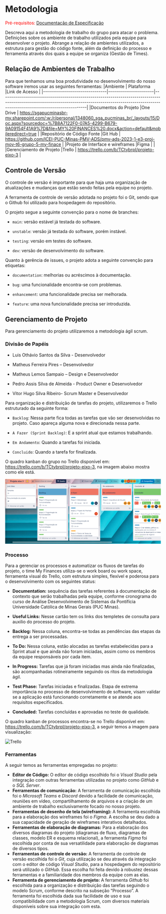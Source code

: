 
# Metodologia

<span style="color:red">Pré-requisitos: <a href="2-Especificação do Projeto.md"> Documentação de Especificação</a></span>

Descreva aqui a metodologia de trabalho do grupo para atacar o problema. Definições sobre os ambiente de trabalho utilizados pela  equipe para desenvolver o projeto. Abrange a relação de ambientes utilizados, a estrutura para gestão do código fonte, além da definição do processo e ferramenta através dos quais a equipe se organiza (Gestão de Times).

## Relação de Ambientes de Trabalho

Para que tenhamos uma boa produtividade no desenvolvimento do nosso software iremos usar as seguintes ferramentas:
|Ambiente                        | Plataforma            |Link de Acesso                                           |
|--------------------------------|-----------------------|-------------------------------------------------------------------------------------------------------------------------------------------------------------------------------------------------------|
|Documentos do Projeto           |One Drive              | https://sgapucminasbr-my.sharepoint.com/:w:/r/personal/1348060_sga_pucminas_br/_layouts/15/Doc.aspx?sourcedoc=%7B8A7122F0-07A5-4299-B679-9A09154F41A9%7D&file=MY%20FINANCES%20.docx&action=default&mobileredirect=true |
|Repositório de Código Fonte      |Git Hub                | https://github.com/ICEI-PUC-Minas-PMV-ADS/pmv-ads-2023-1-e3-proj-mov-t6-grupo-5-my-finace |
|Projeto de Interface e wireframes |Figma                  | |
|Gerenciamento de Projeto          |Trello             | https://trello.com/b/TCtybrpI/projeto-eixo-3  |

## Controle de Versão
O controle de versão é importante para que haja uma organização de atualizações e mudanças que estão sendo feitas pela equipe no projeto. 

A ferramenta de controle de versão adotada no projeto foi o Git, sendo que o Github foi utilizado para hospedagem do repositório. 

O projeto segue a seguinte convenção para o nome de branches: 

- `main`: versão estável já testada do software. 

- `unstable`: versão já testada do software, porém instável. 

- `testing`: versão em testes do software. 

- `dev`: versão de desenvolvimento do software. 

Quanto à gerência de issues, o projeto adota a seguinte convenção para etiquetas: 

- `documentation`: melhorias ou acréscimos à documentação. 

- `bug`: uma funcionalidade encontra-se com problemas. 

- `enhancement`: uma funcionalidade precisa ser melhorada. 

- `feature`: uma nova funcionalidade precisa ser introduzida. 

## Gerenciamento de Projeto

Para gerenciamento do projeto utilizaremos a metodologia ágil scrum. 

### Divisão de Papéis

- Luis Othávio Santos da Silva - Desenvolvedor

- Matheus Ferreira Pires – Desenvolvedor  

- Matheus Lemos Sampaio – Design e Desenvolvedor 

- Pedro Assis Silva de Almeida - Product Owner e Desenvolvedor 

- Vitor Hugo Silva Ribeiro- Scrum Master e Desenvolvedor  

Para organização e distribuição de tarefas do projeto, utilizaremos o Trello estruturado da seguinte forma: 

- `Backlog`: Nessa parte fica todas as tarefas que vão ser desenvolvidas no projeto. Caso apareça alguma nova e direcionada nessa parte. 

- `A Fazer (Sprint Backlog)`: E a sprint atual que estamos trabalhando. 

- `Em Andamento`: Quando a tarefas foi iniciada. 

- `Concluido`: Quando a tarefa for finalizada.

O quadro kanban do grupo no Trello disponível em: https://trello.com/b/TCtybrpI/projeto-eixo-3, na imagem abaixo mostra como ele está.

![Trello](img/TrelloConfig.png)


### Processo

Para a gerenciar os processos e automatizar os fluxos de tarefas do projeto, o time My Finances utiliza-se o work board ou work space, ferramenta visual do Trello, com estrutura simples, flexível e poderosa para o desenvolvimento com os seguintes status:

- **Documentation:** sequência das tarefas referentes à documentação de contexto que serão trabalhadas pela equipe, conforme cronograma do curso de Análise Desenvolvimento de Sistemas da Pontifícia Universidade Católica de Minas Gerais (PUC Minas).

- **Useful Links:** Nesse cartão tem os links dos templetes de consulta para auxilio do processo do projeto.

- **Backlog:** Nessa coluna, encontra-se todas as pendências das etapas da entrega a ser processadas. 

- **To Do:** Nessa coluna, estão alocadas as tarefas estabelecidas para a Sprint atual e que ainda não foram iniciadas, assim como os membros da equipe responsáveis por cada item.

- **In Progress:** Tarefas que já foram iniciadas mas ainda não finalizadas, são acompanhadas rotineiramente seguindo os ritos da metodologia ágil.

- **Test Phase:** Tarefas iniciadas e finalizadas. Etapa de extrema importância no processo de desenvolvimento de software, visam validar se a aplicação está funcionando corretamente e se atende aos requisitos especificados.

- **Concluded:** Tarefas concluídas e aprovadas no teste de qualidade.

O quadro kanban de processos encontra-se no Trello disponível em: https://trello.com/b/TCtybrpI/projeto-eixo-3, a seguir temos a imagem para visualização:

![Trello](img/02-trello.jpg)


### Ferramentas

A seguir temos as ferramentas empregadas no projeto: 

- **Editor de Código:** O editor de código escolhido foi o _Visual Studio_ pela integração com outras ferramentas utilizadas no projeto como _GitHub_ e o _SQL Server_.
- **Ferramentas de comunicação:** A ferramenta de comunicação escolhida foi o _Microsoft Teams_ e _Discord_ devido a facilidade de comunicação, reuniões em vídeo, compartilhamento de arquivos e a criação de um ambiente de trabalho exclusivamente focado no nosso projeto.
- **Ferramentas de desenho de tela (wireframing):** A ferramenta escolhida para a elaboração dos wireframes foi o _Figma_. A escolha se deu dado a sua capacidade de geração de wireframes interativos detalhados.
- **Ferramentas de elaboração de diagramas:** Para a elaboração dos diversos diagramas do projeto (diagramas de fluxo, diagramas de classes, modelo ER e esquema relacional), a ferramenta _Figma_ foi escolhida por conta de sua versatilidade para elaboração de diagramas de diversos tipos.
- **Ferramentas de controle de versão:** A ferramenta de controle de versão escolhida foi o _Git_, cuja utilização se deu através da integração com o editor de código _Visual Studio_, para a hospedagem do repositório será utilizado o _GitHub_. Essa escolha foi feita devido à robustez dessas ferramentas e a familiaridade dos membros da equipe com as elas.
- **Ferramenta de gerenciamento de projeto:** A ferramenta _Github_ foi escolhida para a organização e distribuição das tarefas seguindo o modelo Scrum, conforme descrito na subseção “Processo”. A ferramenta foi escolhida dada sua facilidade de uso e sua compatibilidade com a metodologia Scrum, com diversos materiais disponíveis sobre sua integração com esta.
   
